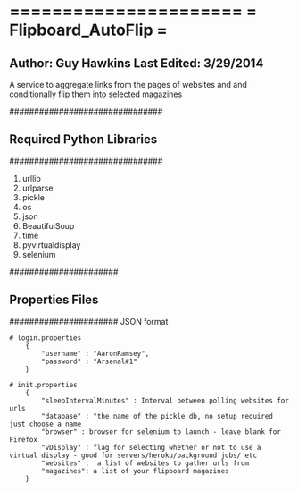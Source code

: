 ======================
= Flipboard_AutoFlip =
======================
Author: Guy Hawkins
Last Edited: 3/29/2014
----------------------

A service to aggregate links from the pages of websites and and conditionally flip them into selected magazines

###############################
## Required Python Libraries ##
###############################

1. urllib
2. urlparse
3. pickle
4. os
5. json
5. BeautifulSoup
6. time
7. pyvirtualdisplay
8. selenium

######################
## Properties Files ##
######################
JSON format

    # login.properties
        {
            "username" : "AaronRamsey",
            "password" : "Arsenal#1"
        }

    # init.properties
        {
            "sleepIntervalMinutes" : Interval between polling websites for urls
            "database" : "the name of the pickle db, no setup required just choose a name
            "browser" : browser for selenium to launch - leave blank for Firefox
            "vDisplay" : flag for selecting whether or not to use a virtual display - good for servers/heroku/background jobs/ etc
            "websites" :  a list of websites to gather urls from
            "magazines": a list of your flipboard magazines
        }